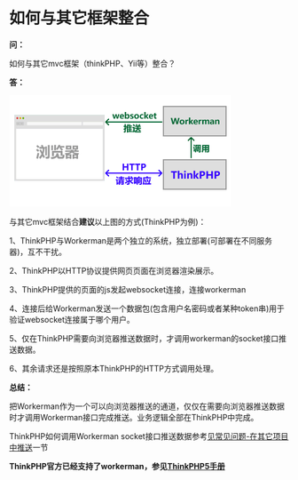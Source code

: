 # 如何与其它框架整合
**问：**

如何与其它mvc框架（thinkPHP、Yii等）整合？

**答：**

![workerman-thinkphp](../images/workerman-work-with-thinkphp.png)

与其它mvc框架结合**建议**以上图的方式(ThinkPHP为例)：

1、ThinkPHP与Workerman是两个独立的系统，独立部署(可部署在不同服务器)，互不干扰。

2、ThinkPHP以HTTP协议提供网页页面在浏览器渲染展示。

3、ThinkPHP提供的页面的js发起websocket连接，连接workerman

4、连接后给Workerman发送一个数据包(包含用户名密码或者某种token串)用于验证websocket连接属于哪个用户。

5、仅在ThinkPHP需要向浏览器推送数据时，才调用workerman的socket接口推送数据。

6、其余请求还是按照原本ThinkPHP的HTTP方式调用处理。


**总结：**

把Workerman作为一个可以向浏览器推送的通道，仅仅在需要向浏览器推送数据时才调用Workerman接口完成推送。业务逻辑全部在ThinkPHP中完成。


ThinkPHP如何调用Workerman socket接口推送数据参考[见常见问题-在其它项目中推送](push-in-other-project.md)一节

**ThinkPHP官方已经支持了workerman，参见[ThinkPHP5手册](https://www.kancloud.cn/manual/thinkphp5/235128)**

